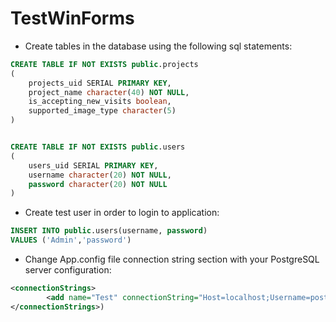 # TestWinForms

- Create tables in the database using the following sql statements:

``` sql
CREATE TABLE IF NOT EXISTS public.projects
(
    projects_uid SERIAL PRIMARY KEY,
    project_name character(40) NOT NULL,
    is_accepting_new_visits boolean,
    supported_image_type character(5)
)


CREATE TABLE IF NOT EXISTS public.users
(
    users_uid SERIAL PRIMARY KEY,
    username character(20) NOT NULL,
    password character(20) NOT NULL
)
```


- Create test user in order to login to application:

``` sql
INSERT INTO public.users(username, password)
VALUES ('Admin','password')
```

- Change App.config file connection string section with your PostgreSQL server configuration:

``` xml
<connectionStrings>
		<add name="Test" connectionString="Host=localhost;Username=postgres;Password=superuser;Database=test" providerName="System.Data.SqlClient" />
</connectionStrings>)
```
